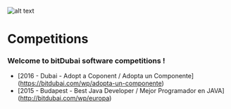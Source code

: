 
![alt text](https://github.com/bitDubai/media-kit/blob/master/Readme%20Image/Fermat%20Logotype/Fermat_Logo_3D.png "Fermat Logo")

# Competitions
### Welcome to bitDubai software competitions !
- [2016	- Dubai - Adopt a Coponent / Adopta un Componente] (https://bitdubai.com/wp/adopta-un-componente)
- [2015 - Budapest - Best Java Developer / Mejor Programador en JAVA] (http://bitdubai.com/wp/europa)
